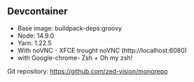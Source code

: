 ## Devcontainer

- Base image: buildpack-deps:groovy
- Node: 14.9.0
- Yarn: 1.22.5
- With noVNC - XFCE trought noVNC (http://localhost:6080)
- with Google-chrome- Zsh + Oh my zsh!

Git repository: https://github.com/zed-vision/monorepo
